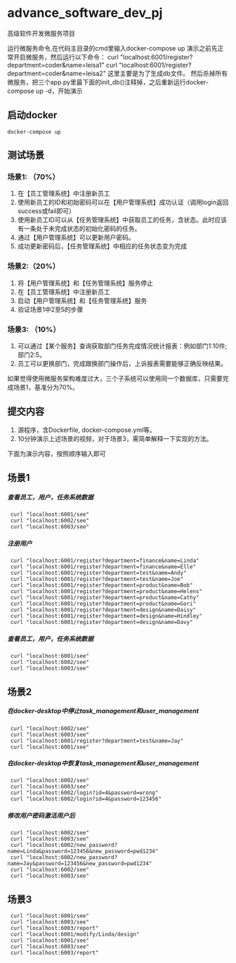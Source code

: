 # advance_software_dev_pj
高级软件开发微服务项目

运行微服务命令,在代码主目录的cmd里输入docker-compose up
演示之前先正常开启微服务，然后运行以下命令：
     curl "localhost:6001/register?department=coder&name=leisa1"
     curl "localhost:6001/register?department=coder&name=leisa2"
这里主要是为了生成db文件。
然后杀掉所有微服务，把三个app.py里最下面的init_db()注释掉，之后重新运行docker-compose up -d，开始演示

## 启动docker
    docker-compose up
    
## 测试场景
### 场景1: （70%）
1. 在【员工管理系统】中注册新员工
2. 使用新员工的ID和初始密码可以在【用户管理系统】成功认证（调用login返回success或fail即可）
3. 使用新员工ID可以从【任务管理系统】中获取员工的任务，含状态。此时应该有一条处于未完成状态的初始化密码的任务。
4. 通过【用户管理系统】可以更新用户密码。
5. 成功更新密码后，【任务管理系统】中相应的任务状态变为完成

### 场景2:（20%）
1. 将【用户管理系统】和【任务管理系统】服务停止
2. 在【员工管理系统】中注册新员工
3. 启动【用户管理系统】和【任务管理系统】服务
4. 验证场景1中2至5的步骤

### 场景3: （10%）
1. 可以通过【某个服务】查询获取部门任务完成情况统计报表：例如部门1:10件; 部门2:5。
2. 员工可以更换部门，完成跟换部门操作后，上诉报表需要能够正确反映结果。


如果觉得使用微服务架构难度过大，三个子系统可以使用同一个数据库，只需要完成场景1，基准分为70%。

## 提交内容
1. 源程序，含Dockerfile, docker-compose.yml等。
2. 10分钟演示上述场景的视频，对于场景3，需简单解释一下实现的方法。

下面为演示内容，按照顺序输入即可
## 场景1
##### 查看员工，用户，任务系统数据
     curl "localhost:6001/see"
     curl "localhost:6002/see"
     curl "localhost:6003/see"
##### 注册用户
     curl "localhost:6001/register?department=finance&name=Linda"
     curl "localhost:6001/register?department=finance&name=Elle"
     curl "localhost:6001/register?department=test&name=Andy"
     curl "localhost:6001/register?department=test&name=Joe"
     curl "localhost:6001/register?department=product&name=Bob"
     curl "localhost:6001/register?department=product&name=Helens"
     curl "localhost:6001/register?department=product&name=Cathy"
     curl "localhost:6001/register?department=product&name=Gori"
     curl "localhost:6001/register?department=design&name=Daisy"
     curl "localhost:6001/register?department=design&name=Hindley"
     curl "localhost:6001/register?department=design&name=Davy"
     
   
##### 查看员工，用户，任务系统数据
     curl "localhost:6001/see"
     curl "localhost:6002/see"
     curl "localhost:6003/see"
       
## 场景2
##### 在docker-desktop中停止task_management和user_management
     curl "localhost:6002/see"
     curl "localhost:6003/see"
     curl "localhost:6001/register?department=test&name=Jay"
     curl "localhost:6001/see"
     
##### 在docker-desktop中恢复task_management和user_management
     curl "localhost:6002/see"
     curl "localhost:6003/see"
     curl "localhost:6002/login?id=4&password=wrong"
     curl "localhost:6002/login?id=4&password=123456"
##### 修改用户密码激活用户后
     curl "localhost:6002/see"
     curl "localhost:6003/see"
     curl "localhost:6002/new_password?name=Linda&password=123456&new_password=pwd1234"
     curl "localhost:6002/new_password?name=Jay&password=123456&new_password=pwd1234"
     curl "localhost:6002/see"
     curl "localhost:6003/see"
     
## 场景3
     curl "localhost:6001/see"
     curl "localhost:6003/see"
     curl "localhost:6003/report"
     curl "localhost:6001/modify/Linda/design"
     curl "localhost:6001/see"
     curl "localhost:6003/see"
     curl "localhost:6003/report"
     